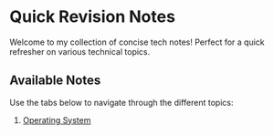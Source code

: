 # Quick Revision Notes

Welcome to my collection of concise tech notes! Perfect for a quick refresher on various technical topics.

## Available Notes

Use the tabs below to navigate through the different topics:

1. [Operating System](os.md)
